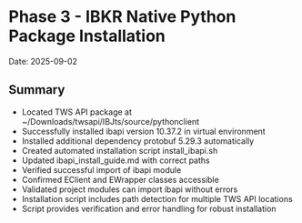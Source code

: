 # Phase 3 - IBKR Native Python Package Installation
Date: 2025-09-02

## Summary
- Located TWS API package at ~/Downloads/twsapi/IBJts/source/pythonclient
- Successfully installed ibapi version 10.37.2 in virtual environment
- Installed additional dependency protobuf 5.29.3 automatically
- Created automated installation script install_ibapi.sh
- Updated ibapi_install_guide.md with correct paths
- Verified successful import of ibapi module
- Confirmed EClient and EWrapper classes accessible
- Validated project modules can import ibapi without errors
- Installation script includes path detection for multiple TWS API locations
- Script provides verification and error handling for robust installation
